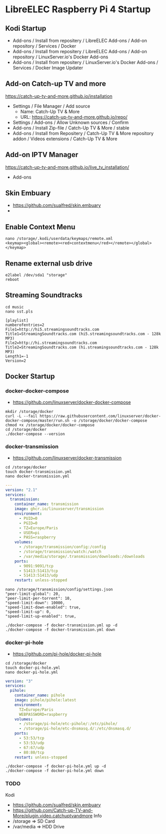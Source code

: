 # LibreELEC Raspberry Pi 4 Startup 

## Kodi Startup

- Add-ons / Install from repositery / LibreELEC Add-ons / Add-on repository / Services / Docker
- Add-ons / Install from repositery / LibreELEC Add-ons / Add-on repository / LinuxServer.io's Docker Add-ons
- Add-ons / Install from repositery / LinuxServer.io's Docker Add-ons / Services / Docker Image Updater

## Add-on Catch-up TV and more
https://catch-up-tv-and-more.github.io/installation
- Settings / File Manager / Add source
  - Name: Catch-Up TV & More
  - URL: https://catch-up-tv-and-more.github.io/repo/
- Settings / Add-ons / Allow Unknown sources / Confirm
- Add-ons / Install Zip-file / Catch-Up TV & More / stable
- Add-ons / Install from Repositery / Catch-Up TV & More repository addon / Videos extensions / Catch-Up TV & More

## Add-on IPTV Manager
https://catch-up-tv-and-more.github.io/live_tv_installation/
- Add-ons 

## Skin Embuary
- https://github.com/sualfred/skin.embuary
-

## Enable Context Menu
```
nano /storage/.kodi/userdata/keymaps/remote.xml
<keymap><global><remote><red>contextmenu</red></remote></global></keymap>
```
## Rename external usb drive
```
e2label /dev/sda1 "storage"
reboot
```

## Streaming Soundtracks
```
cd music
nano sst.pls
```
```
[playlist]
numberofentries=2
File1=http://hi5.streamingsoundtracks.com
Title1=StreamingSoundtracks.com (hi5.streamingsoundtracks.com - 128k MP3)
File2=http://hi.streamingsoundtracks.com
Title2=StreamingSoundtracks.com (hi.streamingsoundtracks.com - 128k MP3)
Length1=-1
Version=2
```

## Docker Startup
### docker-docker-compose
- https://github.com/linuxserver/docker-docker-compose
```
mkdir /storage/docker
curl -L --fail https://raw.githubusercontent.com/linuxserver/docker-docker-compose/master/run.sh -o /storage/docker/docker-compose
chmod +x /storage/docker/docker-compose
cd /storage/docker
./docker-compose --version
```

### docker-transmission
- https://github.com/linuxserver/docker-transmission
```
cd /storage/docker
touch docker-transmission.yml
nano docker-transmission.yml
```
```yaml
---
version: "2.1"
services:
  transmission:
    container_name: transmission
    image: ghcr.io/linuxserver/transmission
    environment:
      - PUID=0
      - PGID=0
      - TZ=Europe/Paris
      - USER=pi
      - PASS=raspberry
    volumes:
      - /storage/transmission/config:/config
      - /storage/transmission/watch:/watch
      - /var/media/storage/.transmission/downloads:/downloads
    ports:
      - 9091:9091/tcp
      - 51413:51413/tcp
      - 51413:51413/udp
    restart: unless-stopped
```
```
nano /storage/transmission/config/settings.json
"peer-limit-global": 20,
"peer-limit-per-torrent": 10,
"speed-limit-down": 10000,
"speed-limit-down-enabled": true,
"speed-limit-up": 0,
"speed-limit-up-enabled": true,
```
```
./docker-compose -f docker-transmission.yml up -d
./docker-compose -f docker-transmission.yml down
```

### docker-pi-hole
- https://github.com/pi-hole/docker-pi-hole

```
cd /storage/docker
touch docker-pi-hole.yml
nano docker-pi-hole.yml
```
```yaml
version: "3"
services:
  pihole:
    container_name: pihole
    image: pihole/pihole:latest
    environment:
      TZ=Europe/Paris
      WEBPASSWORD=raspberry
    volumes:
      - /storage/pi-hole/etc-pihole/:/etc/pihole/
      - /storage/pi-hole/etc-dnsmasq.d/:/etc/dnsmasq.d/
    ports:
      - 53:53/tcp
      - 53:53/udp
      - 67:67/udp
      - 80:80/tcp
    restart: unless-stopped
```
```
./docker-compose -f docker-pi-hole.yml up -d
./docker-compose -f docker-pi-hole.yml down
```

### TODO
Kodi
- https://github.com/sualfred/skin.embuary
- https://github.com/Catch-up-TV-and-More/plugin.video.catchuptvandmore
Info
- /storage => SD Card
- /var/media => HDD Drive

